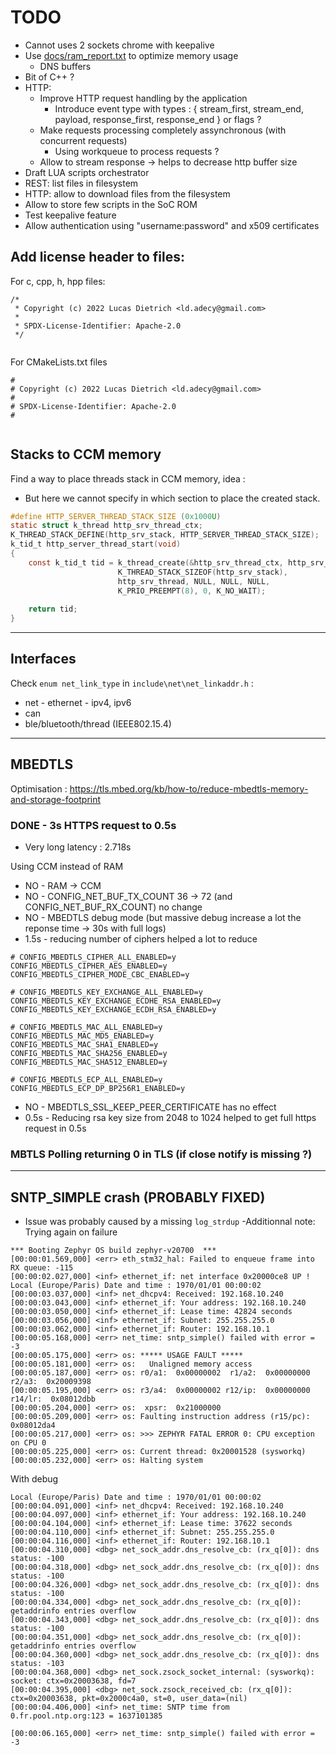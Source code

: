 # TODO

- Cannot uses 2 sockets chrome with keepalive
- Use [docs/ram_report.txt](./docs/ram_report.txt) to optimize memory usage
  - DNS buffers
- Bit of C++ ?
- HTTP:
  - Improve HTTP request handling by the application
    - Introduce event type with types : { stream_first, stream_end, payload, response_first, response_end } or flags ?
  - Make requests processing completely assynchronous (with concurrent requests)
    - Using workqueue to process requests ?
  - Allow to stream response -> helps to decrease http buffer size
- Draft LUA scripts orchestrator
- REST: list files in filesystem
- HTTP: allow to download files from the filesystem
- Allow to store few scripts in the SoC ROM
- Test keepalive feature
- Allow authentication using "username:password" and x509 certificates

## Add license header to files:

For c, cpp, h, hpp files:
```
/*
 * Copyright (c) 2022 Lucas Dietrich <ld.adecy@gmail.com>
 *
 * SPDX-License-Identifier: Apache-2.0
 */


```
For CMakeLists.txt files

```
#
# Copyright (c) 2022 Lucas Dietrich <ld.adecy@gmail.com>
#
# SPDX-License-Identifier: Apache-2.0
#


```

## Stacks to CCM memory

Find a way to place threads stack in CCM memory, idea :
- But here we cannot specify in which section to place the created stack.
```c
#define HTTP_SERVER_THREAD_STACK_SIZE (0x1000U)
static struct k_thread http_srv_thread_ctx;
K_THREAD_STACK_DEFINE(http_srv_stack, HTTP_SERVER_THREAD_STACK_SIZE);
k_tid_t http_server_thread_start(void)
{
	const k_tid_t tid = k_thread_create(&http_srv_thread_ctx, http_srv_stack,
					    K_THREAD_STACK_SIZEOF(http_srv_stack),
					    http_srv_thread, NULL, NULL, NULL,
					    K_PRIO_PREEMPT(8), 0, K_NO_WAIT);
					   
	return tid;
}
```

---

## Interfaces

Check `enum net_link_type` in `include\net\net_linkaddr.h` :

- net - ethernet - ipv4, ipv6
- can
- ble/bluetooth/thread (IEEE802.15.4)

---

## MBEDTLS

Optimisation : https://tls.mbed.org/kb/how-to/reduce-mbedtls-memory-and-storage-footprint

### DONE - 3s HTTPS request to 0.5s

- Very long latency : 2.718s

Using CCM instead of RAM
- NO - RAM -> CCM
- NO - CONFIG_NET_BUF_TX_COUNT 36 -> 72 (and CONFIG_NET_BUF_RX_COUNT) no change
- NO - MBEDTLS debug mode (but massive debug increase a lot the reponse time -> 30s with full logs)
- 1.5s - reducing number of ciphers helped a lot to reduce 
```
# CONFIG_MBEDTLS_CIPHER_ALL_ENABLED=y
CONFIG_MBEDTLS_CIPHER_AES_ENABLED=y
CONFIG_MBEDTLS_CIPHER_MODE_CBC_ENABLED=y

# CONFIG_MBEDTLS_KEY_EXCHANGE_ALL_ENABLED=y
CONFIG_MBEDTLS_KEY_EXCHANGE_ECDHE_RSA_ENABLED=y
CONFIG_MBEDTLS_KEY_EXCHANGE_ECDH_RSA_ENABLED=y

# CONFIG_MBEDTLS_MAC_ALL_ENABLED=y
CONFIG_MBEDTLS_MAC_MD5_ENABLED=y
CONFIG_MBEDTLS_MAC_SHA1_ENABLED=y
CONFIG_MBEDTLS_MAC_SHA256_ENABLED=y
CONFIG_MBEDTLS_MAC_SHA512_ENABLED=y

# CONFIG_MBEDTLS_ECP_ALL_ENABLED=y
CONFIG_MBEDTLS_ECP_DP_BP256R1_ENABLED=y
```
- NO - MBEDTLS_SSL_KEEP_PEER_CERTIFICATE has no effect
- 0.5s - Reducing rsa key size from 2048 to 1024 helped to get full https request in 0.5s

### MBTLS Polling returning 0 in TLS (if close notify is missing ?)

---

## SNTP_SIMPLE crash (PROBABLY FIXED)

- Issue was probably caused by a missing `log_strdup`
-Additionnal note: Trying again on failure

```
*** Booting Zephyr OS build zephyr-v20700  ***
[00:00:01.569,000] <err> eth_stm32_hal: Failed to enqueue frame into RX queue: -115
[00:00:02.027,000] <inf> ethernet_if: net interface 0x20000ce8 UP !
Local (Europe/Paris) Date and time : 1970/01/01 00:00:02
[00:00:03.037,000] <inf> net_dhcpv4: Received: 192.168.10.240
[00:00:03.043,000] <inf> ethernet_if: Your address: 192.168.10.240
[00:00:03.050,000] <inf> ethernet_if: Lease time: 42824 seconds
[00:00:03.056,000] <inf> ethernet_if: Subnet: 255.255.255.0
[00:00:03.062,000] <inf> ethernet_if: Router: 192.168.10.1
[00:00:05.168,000] <err> net_time: sntp_simple() failed with error = -3
[00:00:05.175,000] <err> os: ***** USAGE FAULT *****
[00:00:05.181,000] <err> os:   Unaligned memory access
[00:00:05.187,000] <err> os: r0/a1:  0x00000002  r1/a2:  0x00000000  r2/a3:  0x20009398
[00:00:05.195,000] <err> os: r3/a4:  0x00000002 r12/ip:  0x00000000 r14/lr:  0x08012dbb
[00:00:05.204,000] <err> os:  xpsr:  0x21000000
[00:00:05.209,000] <err> os: Faulting instruction address (r15/pc): 0x08012da4
[00:00:05.217,000] <err> os: >>> ZEPHYR FATAL ERROR 0: CPU exception on CPU 0
[00:00:05.225,000] <err> os: Current thread: 0x20001528 (sysworkq)
[00:00:05.232,000] <err> os: Halting system
```

With debug
```
Local (Europe/Paris) Date and time : 1970/01/01 00:00:02
[00:00:04.091,000] <inf> net_dhcpv4: Received: 192.168.10.240
[00:00:04.097,000] <inf> ethernet_if: Your address: 192.168.10.240
[00:00:04.104,000] <inf> ethernet_if: Lease time: 37622 seconds
[00:00:04.110,000] <inf> ethernet_if: Subnet: 255.255.255.0
[00:00:04.116,000] <inf> ethernet_if: Router: 192.168.10.1
[00:00:04.310,000] <dbg> net_sock_addr.dns_resolve_cb: (rx_q[0]): dns status: -100
[00:00:04.318,000] <dbg> net_sock_addr.dns_resolve_cb: (rx_q[0]): dns status: -100
[00:00:04.326,000] <dbg> net_sock_addr.dns_resolve_cb: (rx_q[0]): dns status: -100
[00:00:04.334,000] <dbg> net_sock_addr.dns_resolve_cb: (rx_q[0]): getaddrinfo entries overflow
[00:00:04.343,000] <dbg> net_sock_addr.dns_resolve_cb: (rx_q[0]): dns status: -100
[00:00:04.351,000] <dbg> net_sock_addr.dns_resolve_cb: (rx_q[0]): getaddrinfo entries overflow
[00:00:04.360,000] <dbg> net_sock_addr.dns_resolve_cb: (rx_q[0]): dns status: -103
[00:00:04.368,000] <dbg> net_sock.zsock_socket_internal: (sysworkq): socket: ctx=0x20003638, fd=7
[00:00:04.395,000] <dbg> net_sock.zsock_received_cb: (rx_q[0]): ctx=0x20003638, pkt=0x2000c4a0, st=0, user_data=(nil)
[00:00:04.406,000] <inf> net_time: SNTP time from 0.fr.pool.ntp.org:123 = 1637101385

```

```
[00:00:06.165,000] <err> net_time: sntp_simple() failed with error = -3
```